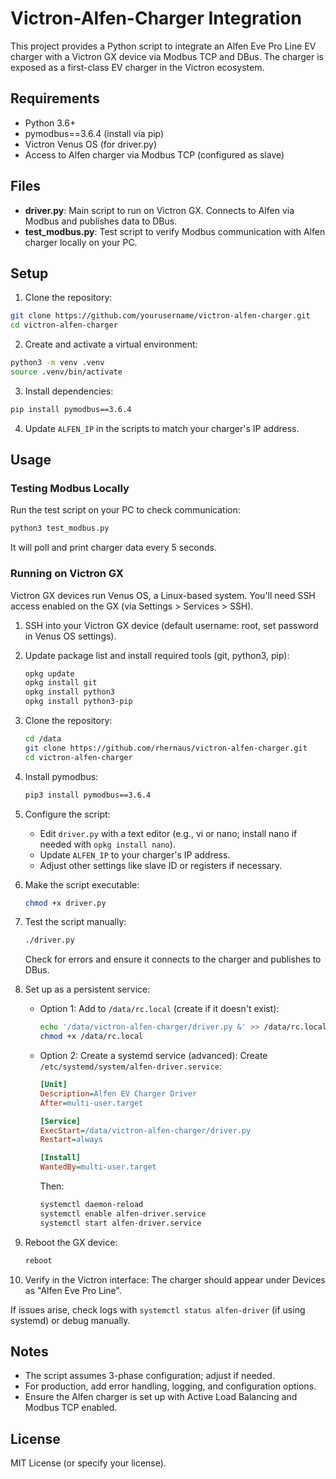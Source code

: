 # Victron-Alfen-Charger Integration

This project provides a Python script to integrate an Alfen Eve Pro Line EV charger with a Victron GX device via Modbus TCP and DBus. The charger is exposed as a first-class EV charger in the Victron ecosystem.

## Requirements

- Python 3.6+
- pymodbus==3.6.4 (install via pip)
- Victron Venus OS (for driver.py)
- Access to Alfen charger via Modbus TCP (configured as slave)

## Files

- **driver.py**: Main script to run on Victron GX. Connects to Alfen via Modbus and publishes data to DBus.
- **test_modbus.py**: Test script to verify Modbus communication with Alfen charger locally on your PC.

## Setup

1. Clone the repository:

```bash
git clone https://github.com/yourusername/victron-alfen-charger.git
cd victron-alfen-charger
```

2. Create and activate a virtual environment:

```bash
python3 -m venv .venv
source .venv/bin/activate
```

3. Install dependencies:

```bash
pip install pymodbus==3.6.4
```

4. Update `ALFEN_IP` in the scripts to match your charger's IP address.

## Usage

### Testing Modbus Locally

Run the test script on your PC to check communication:

```bash
python3 test_modbus.py
```

It will poll and print charger data every 5 seconds.

### Running on Victron GX

Victron GX devices run Venus OS, a Linux-based system. You'll need SSH access enabled on the GX (via Settings > Services > SSH).

1. SSH into your Victron GX device (default username: root, set password in Venus OS settings).

2. Update package list and install required tools (git, python3, pip):

   ```bash
   opkg update
   opkg install git
   opkg install python3
   opkg install python3-pip
   ```

3. Clone the repository:

   ```bash
   cd /data
   git clone https://github.com/rhernaus/victron-alfen-charger.git
   cd victron-alfen-charger
   ```

4. Install pymodbus:

   ```bash
   pip3 install pymodbus==3.6.4
   ```

5. Configure the script:
   - Edit `driver.py` with a text editor (e.g., vi or nano; install nano if needed with `opkg install nano`).
   - Update `ALFEN_IP` to your charger's IP address.
   - Adjust other settings like slave ID or registers if necessary.

6. Make the script executable:

   ```bash
   chmod +x driver.py
   ```

7. Test the script manually:

   ```bash
   ./driver.py
   ```

   Check for errors and ensure it connects to the charger and publishes to DBus.

8. Set up as a persistent service:
   - Option 1: Add to `/data/rc.local` (create if it doesn't exist):
     ```bash
     echo '/data/victron-alfen-charger/driver.py &' >> /data/rc.local
     chmod +x /data/rc.local
     ```
   - Option 2: Create a systemd service (advanced):
     Create `/etc/systemd/system/alfen-driver.service`:

     ```ini
     [Unit]
     Description=Alfen EV Charger Driver
     After=multi-user.target

     [Service]
     ExecStart=/data/victron-alfen-charger/driver.py
     Restart=always

     [Install]
     WantedBy=multi-user.target
     ```

     Then:

     ```bash
     systemctl daemon-reload
     systemctl enable alfen-driver.service
     systemctl start alfen-driver.service
     ```

9. Reboot the GX device:

   ```bash
   reboot
   ```

10. Verify in the Victron interface: The charger should appear under Devices as "Alfen Eve Pro Line".

If issues arise, check logs with `systemctl status alfen-driver` (if using systemd) or debug manually.

## Notes

- The script assumes 3-phase configuration; adjust if needed.
- For production, add error handling, logging, and configuration options.
- Ensure the Alfen charger is set up with Active Load Balancing and Modbus TCP enabled.

## License

MIT License (or specify your license).
